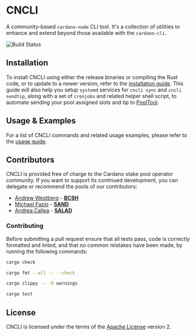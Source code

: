 # CNCLI

A community-based ```cardano-node``` CLI tool. It's a collection of utilities to enhance and extend beyond those available with the ```cardano-cli```.

![Build Status](https://github.com/AndrewWestberg/cncli/workflows/.github/workflows/ci.yml/badge.svg)

## Installation

To install CNCLI using either the release binaries or compiling the Rust code, or to update to a newer version, refer to the [installation guide](INSTALL.md). This guide will also help you setup ```systemd``` services for ```cncli sync``` and ```cncli sendtip```, along with a set of ```cronjobs``` and related helper shell script, to automate sending your pool assigned slots and tip to [PoolTool](https://pooltool.io/).

## Usage & Examples

For a list of CNCLI commands and related usage examples, please refer to the [usage guide](USAGE.md).

## Contributors

CNCLI is provided free of charge to the Cardano stake pool operator community. If you want to support its continued development, you can delegate or recommend the pools of our contributors:

- [Andrew Westberg](https://github.com/AndrewWestberg) - [**BCSH**](https://bluecheesestakehouse.com/)
- [Michael Fazio](https://github.com/michaeljfazio) - [**SAND**](https://www.sandstone.io/)
- [Andrea Callea](https://github.com/gacallea/) - [**SALAD**](https://insalada.io/)

### Contributing

Before submitting a pull request ensure that all tests pass, code is correctly formatted and linted, and that no common mistakes have been made, by running the following commands:

```bash
cargo check
```

```bash
cargo fmt --all -- --check
```

```bash
cargo clippy -- -D warnings
```

```bash
cargo test
```

## License

CNCLI is licensed under the terms of the [Apache License](LICENSE) version 2.
